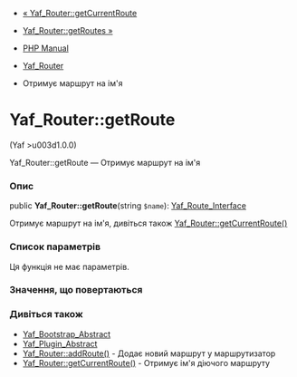 - [« Yaf_Router::getCurrentRoute](yaf-router.getcurrentroute.md)
- [Yaf_Router::getRoutes »](yaf-router.getroutes.md)

- [PHP Manual](index.md)
- [Yaf_Router](class.yaf-router.md)
- Отримує маршрут на ім'я

# Yaf_Router::getRoute

(Yaf \>u003d1.0.0)

Yaf_Router::getRoute — Отримує маршрут на ім'я

### Опис

public **Yaf_Router::getRoute**(string `$name`):
[Yaf_Route_Interface](class.yaf-route-interface.md)

Отримує маршрут на ім'я, дивіться також
[Yaf_Router::getCurrentRoute()](yaf-router.getcurrentroute.md)

### Список параметрів

Ця функція не має параметрів.

### Значення, що повертаються

### Дивіться також

- [Yaf_Bootstrap_Abstract](class.yaf-bootstrap-abstract.md)
- [Yaf_Plugin_Abstract](class.yaf-plugin-abstract.md)
- [Yaf_Router::addRoute()](yaf-router.addroute.md) - Додає новий
маршрут у маршрутизатор
- [Yaf_Router::getCurrentRoute()](yaf-router.getcurrentroute.md) -
Отримує ім'я діючого маршруту
